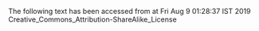 The following text has been accessed from at Fri Aug 9 01:28:37 IST 2019
Creative_Commons_Attribution-ShareAlike_License
